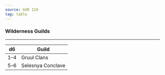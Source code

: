 ```yaml
---
source: GGR 124
tag: table
---
```


### Wilderness Guilds
---
|d6|Guild|
|----|------------|
|1–4|Gruul Clans|
|5–6|Selesnya Conclave|
